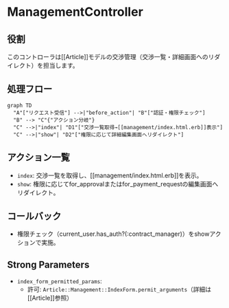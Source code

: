 # ManagementController

## 役割
このコントローラは[[Article]]モデルの交渉管理（交渉一覧・詳細画面へのリダイレクト）を担当します。

## 処理フロー
```mermaid
graph TD
  "A"["リクエスト受信"] -->|"before_action"| "B"["認証・権限チェック"]
  "B" --> "C"{"アクション分岐"}
  "C" -->|"index"| "D1"["交渉一覧取得→[[management/index.html.erb]]表示"]
  "C" -->|"show"| "D2"["権限に応じて詳細編集画面へリダイレクト"]
```

## アクション一覧
- `index`: 交渉一覧を取得し、[[management/index.html.erb]]を表示。
- `show`: 権限に応じてfor_approvalまたはfor_payment_requestの編集画面へリダイレクト。

## コールバック
- 権限チェック（current_user.has_auth?(:contract_manager)）をshowアクションで実施。

## Strong Parameters
- `index_form_permitted_params`:
  - 許可: `Article::Management::IndexForm.permit_arguments`（詳細は[[Article]]参照） 